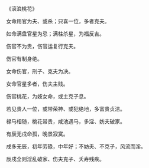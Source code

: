 《滚浪桃花》

女命用官为夫、或杀；只喜一位，多者克夫。

如命满盘官星为忌；满柱杀星，为福反吉。

伤官不为贵，伤官运复行克夫。

伤官有制身绝。

女命伤官，刑子、克夫为决。

女命官星多者，伤夫主贱。

伤官桃花，为妓女命，或主克子息。

若见贵人一位，或带荣神、或犯绝地，多富贵贞洁。

禄马相随，桃花带贵，咸池遇马，多淫、妨夫破家。

有辰无戌命孤，晚景寂寞。

戌多无辰，初年劳碌，中年好；不妨夫、不克子，风流而淫。

辰戌全则淫乱破家、伤夫克子、夭寿残疾。

